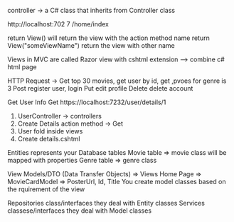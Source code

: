 controller -> a C# class that inherits from Controller class

http://localhost:702 7 /home/index

return View() will return the view with the action method name
return View("someViewName") return the view with other name




Views in MVC are called Razor view with cshtml extension --> combine c# html page

HTTP Request -> 
Get  top 30 movies, get user by id, get ,pvoes for genre is 3
Post  register user, login
Put edit profile
Delete delete account

Get User Info
Get https://localhost:7232/user/details/1
1. UserController -> controllers
2. Create Details action method -> Get
3. User fold inside views
4. Create details.cshtml

Entities represents your Database tables
Movie table => movie class will be mapped with properties
Genre table => genre class

View Models/DTO (Data Transfer Objects) => Views 
Home Page => MovieCardModel => PosterUrl, Id, Title
You create model classes based on the rquirement of the view

Repositories class/interfaces they deal with Entity classes
Services classese/interfaces they deal with Model classes